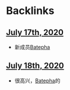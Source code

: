 
# Backlinks
## [July 17th, 2020](<July 17th, 2020.md>)
- 新成员[Batepha](<Batepha.md>)

## [July 18th, 2020](<July 18th, 2020.md>)
- 很高兴，[Batepha](<Batepha.md>)的

